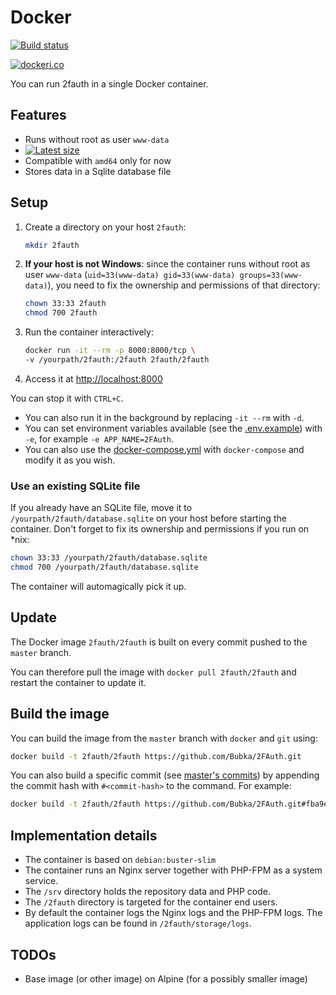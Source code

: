# Docker

[![Build status](https://github.com/Bubka/2fauth/actions/workflows/ci.yml/badge.svg)](https://github.com/Bubka/2fauth/actions/workflows/ci.yml)

[![dockeri.co](https://dockeri.co/image/2fauth/2fauth)](https://hub.docker.com/r/2fauth/2fauth)

You can run 2fauth in a single Docker container.

## Features

- Runs without root as user `www-data`
- [![Latest size](https://img.shields.io/docker/image-size/2fauth/2fauth/latest?label=Image%20size)](https://hub.docker.com/r/2fauth/2fauth/tags)
- Compatible with `amd64` only for now
- Stores data in a Sqlite database file

## Setup

1. Create a directory on your host `2fauth`:

    ```sh
    mkdir 2fauth
    ```

1. **If your host is not Windows**: since the container runs without root as user `www-data` (`uid=33(www-data) gid=33(www-data) groups=33(www-data)`), you need to fix the ownership and permissions of that directory:

    ```sh
    chown 33:33 2fauth
    chmod 700 2fauth
    ```

1. Run the container interactively:

    ```sh
    docker run -it --rm -p 8000:8000/tcp \
    -v /yourpath/2fauth:/2fauth 2fauth/2fauth
    ```

1. Access it at [http://localhost:8000](http://localhost:8000)

You can stop it with `CTRL+C`.

- You can also run it in the background by replacing `-it --rm` with `-d`.
- You can set environment variables available (see the [.env.example](.env.example)) with `-e`, for example `-e APP_NAME=2FAuth`.
- You can also use the [docker-compose.yml](docker-compose.yml) with `docker-compose` and modify it as you wish.

### Use an existing SQLite file

If you already have an SQLite file, move it to `/yourpath/2fauth/database.sqlite` on your host before starting the container. Don't forget to fix its ownership and permissions if you run on *nix:

```sh
chown 33:33 /yourpath/2fauth/database.sqlite
chmod 700 /yourpath/2fauth/database.sqlite
```

The container will automagically pick it up.

## Update

The Docker image `2fauth/2fauth` is built on every commit pushed to the `master` branch.

You can therefore pull the image with `docker pull 2fauth/2fauth` and restart the container to update it.

## Build the image

You can build the image from the `master` branch with `docker` and `git` using:

```sh
docker build -t 2fauth/2fauth https://github.com/Bubka/2FAuth.git
```

You can also build a specific commit (see [master's commits](https://github.com/Bubka/2FAuth/commits/master)) by appending the commit hash with `#<commit-hash>` to the command. For example:

```sh
docker build -t 2fauth/2fauth https://github.com/Bubka/2FAuth.git#fba9e29bd4e3bb697296bb0bde60ae869537528b
```

## Implementation details

- The container is based on `debian:buster-slim`
- The container runs an Nginx server together with PHP-FPM as a  system service.
- The `/srv` directory holds the repository data and PHP code.
- The `/2fauth` directory is targeted for the container end users.
- By default the container logs the Nginx logs and the PHP-FPM logs. The application logs can be found in `/2fauth/storage/logs`.

## TODOs

- Base image (or other image) on Alpine (for a possibly smaller image)

